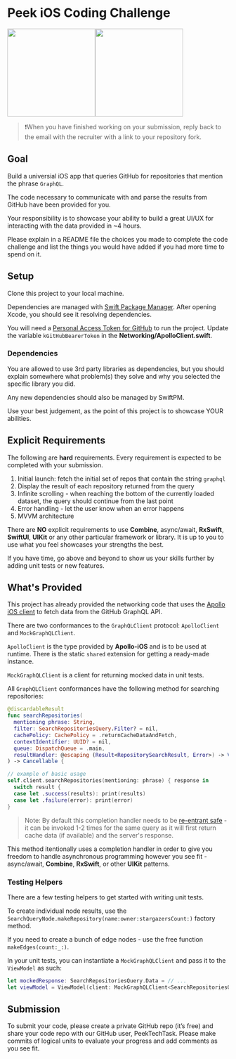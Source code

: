 # Peek iOS Coding Challenge

<img src="https://cdn.worldvectorlogo.com/logos/graphql.svg" width="200" height="200" /><img src="https://d2z5w7rcu7bmie.cloudfront.net/assets/images/logo.png" width="200" height="200" />

> ❗When you have finished working on your submission, reply back to the email with the recruiter with a link to your repository fork.

## Goal

Build a universial iOS app that queries GitHub for repositories that mention the phrase `GraphQL`.

The code necessary to communicate with and parse the results from GitHub have been provided for you.

Your responsibility is to showcase your ability to build a great UI/UX for interacting with the data provided in ~4 hours.

Please explain in a README file the choices you made to complete the code challenge and list the things you would have added if you had more time to spend on it.

## Setup

Clone this project to your local machine.

Dependencies are managed with [Swift Package Manager](https://developer.apple.com/documentation/swift_packages). After opening Xcode, you should see it resolving dependencies.

You will need a [Personal Access Token for GitHub]((https://help.github.com/articles/creating-a-personal-access-token-for-the-command-line/)) to run the project. Update the variable `kGitHubBearerToken` in the **Networking/ApolloClient.swift**.

### Dependencies
You are allowed to use 3rd party libraries as dependencies, but you should explain somewhere what problem(s) they solve and why you selected the specific library you did.

Any new dependencies should also be managed by SwiftPM.

Use your best judgement, as the point of this project is to showcase YOUR abilities.

## Explicit Requirements

The following are **hard** requirements. Every requirement is expected to be completed with your submission.

1. Initial launch: fetch the initial set of repos that contain the string `graphql`
1. Display the result of each repository returned from the query
1. Infinite scrolling - when reaching the bottom of the currently loaded dataset, the query should continue from the last point
1. Error handling - let the user know when an error happens
1. MVVM architecture

There are **NO** explicit requirements to use **Combine**, async/await, **RxSwift**, **SwiftUI**, **UIKit** or any other particular framework or library. It is up to you to use what you feel showcases your strengths the best.

If you have time, go above and beyond to show us your skills further by adding unit tests or new features.

## What's Provided
This project has already provided the networking code that uses the [Apollo iOS client](https://github.com/apollographql/apollo-ios) to fetch data from the GitHub GraphQL API.

There are two conformances to the `GraphQLClient` protocol: `ApolloClient` and `MockGraphQLClient`.

`ApolloClient` is the type provided by **Apollo-iOS** and is to be used at runtime. There is the static `shared` extension for getting a ready-made instance.

`MockGraphQLClient` is a client for returning mocked data in unit tests.

All `GraphQLClient` conformances have the following method for searching repositories:

```swift
@discardableResult
func searchRepositories(
  mentioning phrase: String,
  filter: SearchRepositoriesQuery.Filter? = nil,
  cachePolicy: CachePolicy = .returnCacheDataAndFetch,
  contextIdentifier: UUID? = nil,
  queue: DispatchQueue = .main,
  resultHandler: @escaping (Result<RepositorySearchResult, Error>) -> Void
) -> Cancellable {

// example of basic usage
self.client.searchRepositories(mentioning: phrase) { response in
  switch result {
  case let .success(results): print(results)
  case let .failure(error): print(error)
}
```

> Note: By default this completion handler needs to be [re-entrant safe](https://en.wikipedia.org/wiki/Reentrancy_(computing)) - it can be invoked 1-2 times for the same query as it will first return cache data (if available) and the server's response.

This method itentionally uses a completion handler in order to give you freedom to handle asynchronous programming however you see fit - async/await, **Combine**, **RxSwift**, or other **UIKit** patterns.

### Testing Helpers

There are a few testing helpers to get started with writing unit tests.

To create individual node results, use the `SearchQueryNode.makeRepository(name:owner:stargazersCount:)` factory method.

If you need to create a bunch of edge nodes - use the free function `makeEdges(count:_:)`.

In your unit tests, you can instantiate a `MockGraphQLClient` and pass it to the `ViewModel` as such:

```swift
let mockedResponse: SearchRepositoriesQuery.Data = // ...
let viewModel = ViewModel(client: MockGraphQLClient<SearchRepositoriesQuery>(response: mockedResponse))
```

## Submission
To submit your code, please create a private GitHub repo (it’s free) and share your code repo with our GitHub user, PeekTechTask. Please make commits of logical units to evaluate your progress and add comments as you see fit.